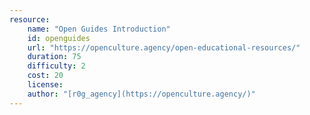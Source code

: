 ```yaml
---
resource:
    name: "Open Guides Introduction"
    id: openguides
    url: "https://openculture.agency/open-educational-resources/"
    duration: 75
    difficulty: 2
    cost: 20
    license: 
    author: "[r0g_agency](https://openculture.agency/)"
---
```

